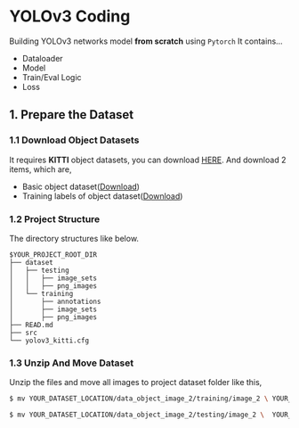 # YOLOv3 Coding
Building YOLOv3 networks model **from scratch** using `Pytorch`
It contains...
- Dataloader
- Model
- Train/Eval Logic
- Loss

## 1. Prepare the Dataset
### 1.1 Download Object Datasets
It requires **KITTI** object datasets, you can download [HERE](https://www.cvlibs.net/datasets/kitti/eval_object.php?obj_benchmark=2d).
And download 2 items, which are,
- Basic object dataset([Download](https://s3.eu-central-1.amazonaws.com/avg-kitti/data_object_image_2.zip))
- Training labels of object dataset([Download](https://s3.eu-central-1.amazonaws.com/avg-kitti/data_object_label_2.zip))
### 1.2 Project Structure
The directory structures like below.
```
$YOUR_PROJECT_ROOT_DIR
├── dataset
│   ├── testing
│   │   ├── image_sets
│   │   ├── png_images
│   └── training
│       ├── annotations
│       ├── image_sets
│       ├── png_images
├── READ.md
├── src
└── yolov3_kitti.cfg
```
### 1.3 Unzip And Move Dataset
Unzip the files and move all images to project dataset folder like this,
```bash
$ mv YOUR_DATASET_LOCATION/data_object_image_2/training/image_2 \ YOUR_PROJECT_ROOT_DIR/dataset/training/image_sets

$ mv YOUR_DATASET_LOCATION/data_object_image_2/testing/image_2 \  YOUR_PROJECT_ROOT_DIR/dataset/testing/image_sets
```
